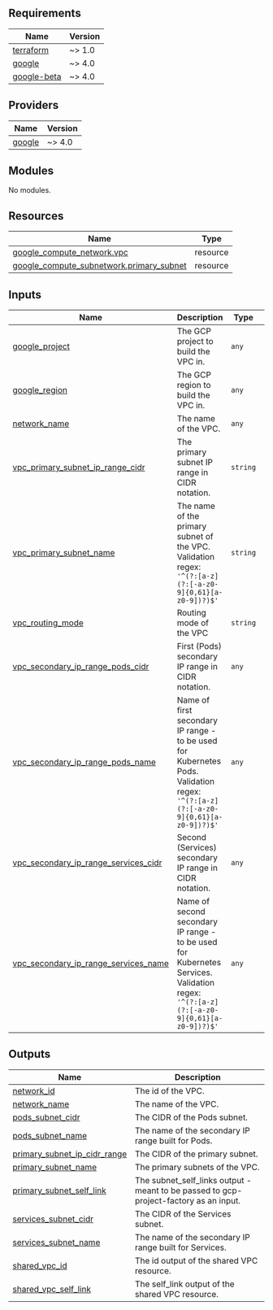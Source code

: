 <!-- BEGIN_TF_DOCS -->
## Requirements

| Name | Version |
|------|---------|
| <a name="requirement_terraform"></a> [terraform](#requirement\_terraform) | ~> 1.0 |
| <a name="requirement_google"></a> [google](#requirement\_google) | ~> 4.0 |
| <a name="requirement_google-beta"></a> [google-beta](#requirement\_google-beta) | ~> 4.0 |

## Providers

| Name | Version |
|------|---------|
| <a name="provider_google"></a> [google](#provider\_google) | ~> 4.0 |

## Modules

No modules.

## Resources

| Name | Type |
|------|------|
| [google_compute_network.vpc](https://registry.terraform.io/providers/hashicorp/google/latest/docs/resources/compute_network) | resource |
| [google_compute_subnetwork.primary_subnet](https://registry.terraform.io/providers/hashicorp/google/latest/docs/resources/compute_subnetwork) | resource |

## Inputs

| Name | Description | Type | Default | Required |
|------|-------------|------|---------|:--------:|
| <a name="input_google_project"></a> [google\_project](#input\_google\_project) | The GCP project to build the VPC in. | `any` | n/a | yes |
| <a name="input_google_region"></a> [google\_region](#input\_google\_region) | The GCP region to build the VPC in. | `any` | n/a | yes |
| <a name="input_network_name"></a> [network\_name](#input\_network\_name) | The name of the VPC. | `any` | n/a | yes |
| <a name="input_vpc_primary_subnet_ip_range_cidr"></a> [vpc\_primary\_subnet\_ip\_range\_cidr](#input\_vpc\_primary\_subnet\_ip\_range\_cidr) | The primary subnet IP range in CIDR notation. | `string` | n/a | yes |
| <a name="input_vpc_primary_subnet_name"></a> [vpc\_primary\_subnet\_name](#input\_vpc\_primary\_subnet\_name) | The name of the primary subnet of the VPC. Validation regex: `'^(?:[a-z](?:[-a-z0-9]{0,61}[a-z0-9])?)$'` | `string` | n/a | yes |
| <a name="input_vpc_routing_mode"></a> [vpc\_routing\_mode](#input\_vpc\_routing\_mode) | Routing mode of the VPC | `string` | n/a | yes |
| <a name="input_vpc_secondary_ip_range_pods_cidr"></a> [vpc\_secondary\_ip\_range\_pods\_cidr](#input\_vpc\_secondary\_ip\_range\_pods\_cidr) | First (Pods) secondary IP range in CIDR notation. | `any` | n/a | yes |
| <a name="input_vpc_secondary_ip_range_pods_name"></a> [vpc\_secondary\_ip\_range\_pods\_name](#input\_vpc\_secondary\_ip\_range\_pods\_name) | Name of first secondary IP range - to be used for Kubernetes Pods. Validation regex: `'^(?:[a-z](?:[-a-z0-9]{0,61}[a-z0-9])?)$'` | `any` | n/a | yes |
| <a name="input_vpc_secondary_ip_range_services_cidr"></a> [vpc\_secondary\_ip\_range\_services\_cidr](#input\_vpc\_secondary\_ip\_range\_services\_cidr) | Second (Services) secondary IP range in CIDR notation. | `any` | n/a | yes |
| <a name="input_vpc_secondary_ip_range_services_name"></a> [vpc\_secondary\_ip\_range\_services\_name](#input\_vpc\_secondary\_ip\_range\_services\_name) | Name of second secondary IP range - to be used for Kubernetes Services. Validation regex: `'^(?:[a-z](?:[-a-z0-9]{0,61}[a-z0-9])?)$'` | `any` | n/a | yes |

## Outputs

| Name | Description |
|------|-------------|
| <a name="output_network_id"></a> [network\_id](#output\_network\_id) | The id of the VPC. |
| <a name="output_network_name"></a> [network\_name](#output\_network\_name) | The name of the VPC. |
| <a name="output_pods_subnet_cidr"></a> [pods\_subnet\_cidr](#output\_pods\_subnet\_cidr) | The CIDR of the Pods subnet. |
| <a name="output_pods_subnet_name"></a> [pods\_subnet\_name](#output\_pods\_subnet\_name) | The name of the secondary IP range built for Pods. |
| <a name="output_primary_subnet_ip_cidr_range"></a> [primary\_subnet\_ip\_cidr\_range](#output\_primary\_subnet\_ip\_cidr\_range) | The CIDR of the primary subnet. |
| <a name="output_primary_subnet_name"></a> [primary\_subnet\_name](#output\_primary\_subnet\_name) | The primary subnets of the VPC. |
| <a name="output_primary_subnet_self_link"></a> [primary\_subnet\_self\_link](#output\_primary\_subnet\_self\_link) | The subnet\_self\_links output - meant to be passed to gcp-project-factory as  an input. |
| <a name="output_services_subnet_cidr"></a> [services\_subnet\_cidr](#output\_services\_subnet\_cidr) | The CIDR of the Services subnet. |
| <a name="output_services_subnet_name"></a> [services\_subnet\_name](#output\_services\_subnet\_name) | The name of the secondary IP range built for Services. |
| <a name="output_shared_vpc_id"></a> [shared\_vpc\_id](#output\_shared\_vpc\_id) | The id output of the shared VPC resource. |
| <a name="output_shared_vpc_self_link"></a> [shared\_vpc\_self\_link](#output\_shared\_vpc\_self\_link) | The self\_link output of the shared VPC resource. |
<!-- END_TF_DOCS -->
